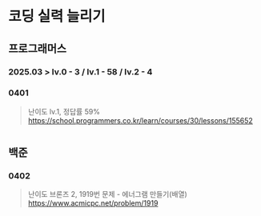 # 코딩 실력 늘리기

## 프로그래머스
### 2025.03 > lv.0 - 3 / lv.1 - 58 / lv.2 - 4
### 0401
>난이도 lv.1, 정답률 59%
>https://school.programmers.co.kr/learn/courses/30/lessons/155652


# 
## 백준
### 0402
>난이도 브론즈 2, 1919번 문제 - 에너그램 만들기(배열)
>https://www.acmicpc.net/problem/1919


